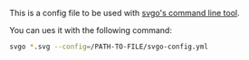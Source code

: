 This is a config file to be used with [svgo's command line tool](https://github.com/svg/svgo).

You can ues it with the following command:
```bash
svgo *.svg --config=/PATH-TO-FILE/svgo-config.yml
```